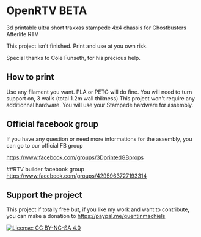 # OpenRTV BETA
3d printable ultra short traxxas stampede 4x4 chassis for Ghostbusters Afterlife RTV

This project isn't finished. Print and use at you own risk.

Special thanks to Cole Funseth, for his precious help. 

## How to print
Use any filament you want. PLA or PETG will do fine.
You will need to turn support on, 3 walls (total 1.2m wall thikness)
This project won't require any additionnal hardware. You will use your Stampede hardware for assembly.

## Official facebook group
If you have any question or need more informations for the assembly, you can go to our official FB group

https://www.facebook.com/groups/3DprintedGBprops

##RTV builder facebook group
https://www.facebook.com/groups/4295963727193314

## Support the project

This project if totally free but, if you like my work and want to contribute, you can make a donation to
https://paypal.me/quentinmachiels

[![License: CC BY-NC-SA 4.0](https://licensebuttons.net/l/by-nc-sa/4.0/80x15.png)](https://creativecommons.org/licenses/by-nc-sa/4.0/)
